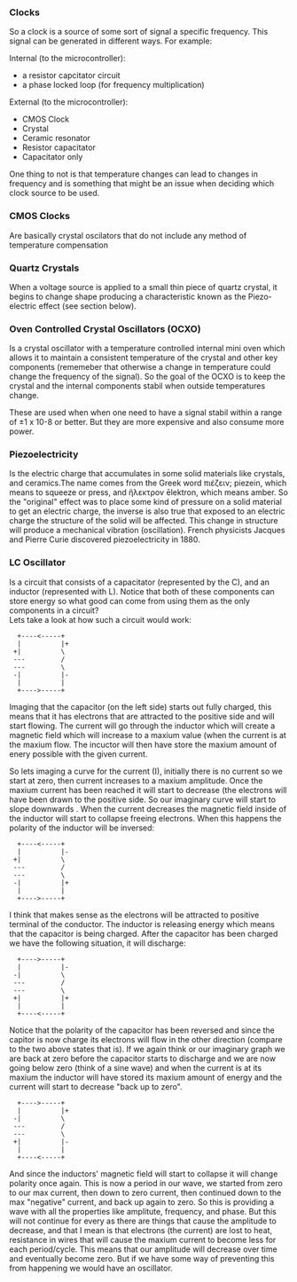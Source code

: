 ### Clocks
So a clock is a source of some sort of signal a specific frequency. This signal
can be generated in different ways. For example:

Internal (to the microcontroller):
* a resistor capcitator circuit
* a phase locked loop (for frequency multiplication)

External (to the microcontroller):
* CMOS Clock
* Crystal
* Ceramic resonator
* Resistor capacitator
* Capacitator only

One thing to not is that temperature changes can lead to changes in frequency
and is something that might be an issue when deciding which clock source to be
used.

### CMOS Clocks
Are basically crystal oscilators that do not include any method of temperature
compensation

### Quartz Crystals
When a voltage source is applied to a small thin piece of quartz crystal, it
begins to change shape producing a characteristic known as the Piezo-electric
effect (see section below). 

### Oven Controlled Crystal Oscillators (OCXO)
Is a crystal oscillator with a temperature controlled internal mini oven which
allows it to maintain a consistent temperature of the crystal and other key
components (rememeber that otherwise a change in temperature could change the
frequency of the signal). So the goal of the OCXO is to keep the crystal and
the internal components stabil when outside temperatures change.

These are used when when one need to have a signal stabil within a range of
±1 x 10-8 or better. But they are more expensive and also consume more power.


### Piezoelectricity
Is the electric charge that accumulates in some solid materials like crystals,
and ceramics.The name comes from the Greek word πιέζειν; piezein, which means to
squeeze or press, and ἤλεκτρον ēlektron, which means amber.
So the "original" effect was to place some kind of pressure on a solid material
to get an electric charge, the inverse is also true that exposed to an electric
charge the structure of the solid will be affected. This change in structure
will produce a mechanical vibration (oscillation).
French physicists Jacques and Pierre Curie discovered piezoelectricity in 1880.




### LC Oscillator 
Is a circuit that consists of a capacitator (represented by the C), and an
inductor (represented with L). Notice that both of these components can store
energy so what good can come from using them as the only components in a
circuit?  
Lets take a look at how such a circuit would work:
```
  +----<-----+
  |          |+
 +|          \
 ---         /
 ---         \
 -|          |-
  |          |
  +---->-----+
```
Imaging that the capacitor (on the left side) starts out fully charged, this
means that it has electrons that are attracted to the positive side and will
start flowing. The current will go through the inductor which will create a
magnetic field which will increase to a maxium value (when the current is at the
maxium flow. The incuctor will then have store the maxium amount of enery
possible with the given current.

So lets imaging a curve for the current (I), initially there is no current so
we start at zero, then current increases to a maxium amplitude. Once the maxium
current has been reached it will start to decrease (the electrons will have been
drawn to the positive side. So our imaginary curve will start to slope downwards
. When the current decreases the magnetic field inside of the inductor will
start to collapse freeing electrons. When this happens the polarity of the
inductor will be inversed:
```
  +----<-----+
  |          |-
 +|          \
 ---         /
 ---         \
 -|          |+
  |          |
  +---->-----+
```
I think that makes sense as the electrons will be attracted to positive terminal
of the conductor. The inductor is releasing energy which means that the
capacitor is being charged.
After the capacitor has been charged we have the following situation, it will
discharge:
```
  +---->-----+
  |          |-
 -|          \
 ---         /
 ---         \
 +|          |+
  |          |
  +----<-----+
```
Notice that the polarity of the capacitor has been reversed and since the
capitor is now charge its electrons will flow in the other direction (compare
to the two above states that is). If we again think or our imaginary graph we
are back at zero before the capacitor starts to discharge and we are now going
below zero (think of a sine wave) and when the current is at its maxium the
inductor will have stored its maxium amount of energy and the current will
start to decrease "back up to zero".
```
  +---->-----+
  |          |+
 -|          \
 ---         /
 ---         \
 +|          |-
  |          |
  +----<-----+
```
And since the inductors' magnetic field will start to collapse it will change
polarity once again. This is now a period in our wave, we started from zero
to our max current, then down to zero current, then continued down to the max
"negative" current, and back up again to zero. So this is providing a wave with
all the properties like amplitute, frequency, and phase. But this will not
continue for every as there are things that cause the amplitude to decrease, and
that I mean is that electrons (the current) are lost to heat, resistance in
wires that will cause the maxium current to become less for each period/cycle.
This means that our amplitude will decrease over time and eventually become
zero. But if we have some way of preventing this from happening we would have
an oscillator.

